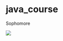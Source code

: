 # java_course
Sophomore

![](https://cdn.jsdelivr.net/gh/wztlink1013/figure/blogarticle52/yuoiuojlhjkhgfghjiuoytyghjkiuoyghj.png)
